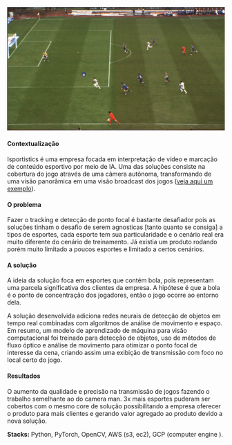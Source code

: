 <img src='/images/projects/ball-tracking.png' />

#### Contextualização

Isportistics é uma empresa focada em interpretação de vídeo e marcação de conteúdo esportivo por meio de IA.
Uma das soluções consiste na cobertura do jogo através de uma câmera autônoma, transformando de uma visão panorâmica em uma visão broadcast dos jogos (<a href="https://vimeo.com/640142052">veja aqui um exemplo</a>).

#### O problema

Fazer o tracking e detecção de ponto focal é bastante desafiador pois as soluções tinham o desafio de serem agnosticas [tanto quanto se consiga] a tipos de esportes, cada esporte tem sua particularidade e o cenário real era muito diferente do cenário de treinamento. Já existia um produto rodando porém muito limitado a poucos esportes e limitado a certos cenários.

#### A solução

A ideia da solução foca em esportes que contém bola, pois representam uma parcela significativa dos clientes da empresa. A hipótese é que a bola é o ponto de concentração dos jogadores, então o jogo ocorre ao entorno dela.

A solução desenvolvida adiciona redes neurais de detecção de objetos em tempo real combinadas com algoritmos de análise de movimento e espaço. Em resumo, um modelo de aprendizado de máquina para visão computacional foi treinado para detecção de objetos, uso de métodos de fluxo óptico e análise de movimento para otimizar o ponto focal de interesse da cena, criando assim uma exibição de transmissão com foco no local certo do jogo.

#### Resultados

O aumento da qualidade e precisão na transmissão de jogos fazendo o trabalho semelhante ao do camera man. 3x mais esportes puderam ser cobertos com o mesmo core de solução possibilitando a empresa oferecer o produto para mais clientes e gerando valor agregado ao produto devido a nova solução.

**Stacks:** Python, PyTorch, OpenCV, AWS (s3, ec2), GCP (computer engine ).